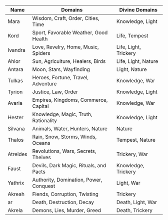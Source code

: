 
|Name     |Domains                                 |Divine Domains        |
|---------|----------------------------------------|----------------------|
|Mara     |Wisdom, Craft, Order, Cities, Time      |Knowledge, Light      |
|Kord     |Sport, Favorable Weather, Good Health   |Life, Tempest         |
|Ivandra  |Love, Revelry, Home, Music, Spiders     |Life, Light, Trickery |
|Ahlor    |Sun, Agriculture, Healers, Birds        |Life, Light, Nature   |
|Antara   |Moon, Stars, Wayfinding                 |Light, Nature         |
|Tulkas   |Heroes, Fortune, Travel, Adventure      |Knowledge, War        |
|Tyrion   |Justice, Law, Order                     |Knowledge, Light      |
|Avaria   |Empires, Kingdoms, Commerce, Capital    |Knowledge, War        |
|Hester   |Knowledge, Magic, Truth, Rationality    |Knowledge, Light      |
|Silvana  |Animals, Water, Hunters, Nature         |Nature                |
|Thalos   |Rain, Snow, Storms, Winds, Oceans       |Tempest, Nature       |
|Atreides |Revolutions, Wars, Secrets, Theives     |Trickery, War         |
|Faust    |Devils, Dark Magic, Rituals, and Pacts  |Knowledge, Trickery   |
|Yathrix  |Authority, Domination, Power, Conquest  |Light, War            |
|Akreah   |Fiends, Corruption, Twisting            |Trickery              |
|ar       |Death, Destruction, Decay               |Death, Light, War     |
|Akrela   |Demons, Lies, Murder, Greed             |Death, Trickery       |
